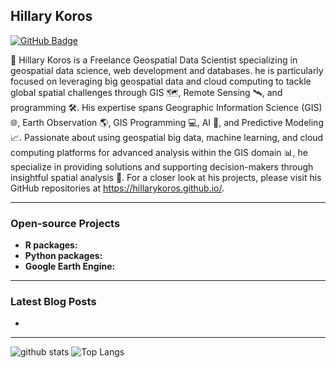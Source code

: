 ## Hillary Koros

[![GitHub Badge](https://img.shields.io/github/followers/HillaryKoros?style=social)](https://github.com/HillaryKoros?tab=followers)


🍃 Hillary Koros is a Freelance Geospatial Data Scientist specializing in geospatial data science, web development and databases. he is  particularly focused on leveraging big geospatial data and cloud computing to tackle global spatial challenges through GIS 🗺️, Remote Sensing 🛰️, and programming 🛠️. His expertise spans Geographic Information Science (GIS) 🌐, Earth Observation 🌎, GIS Programming 💻, AI 🤖, and Predictive Modeling 📈. Passionate about using geospatial big data, machine learning, and cloud computing platforms for advanced analysis within the GIS domain 📊, he specialize in providing solutions and supporting decision-makers through insightful spatial analysis 🌟. 
For a closer look at his projects, please visit his GitHub repositories at <https://hillarykoros.github.io/>.

---

### Open-source Projects

- **R packages:** 
- **Python packages:**
- **Google Earth Engine:** 
---

### Latest Blog Posts

<!-- HASHNODE:START -->
- 
<!-- HASHNODE:END -->

---

![github stats](https://github-readme-stats.vercel.app/api?username=HillaryKoros&show_icons=true)
![Top Langs](https://github-readme-stats.vercel.app/api/top-langs/?username=HillaryKoros&langs_count=3&hide=javascript,go,html,css,tex)




